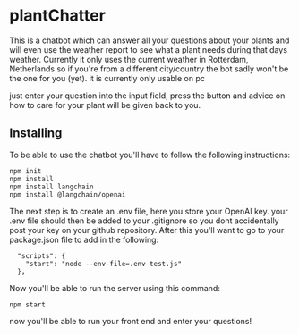 # plantChatter
This is a chatbot which can answer all your questions about your plants and will even use the weather report to see what a plant needs during that days weather.
Currently it only uses the current weather in Rotterdam, Netherlands so if you're from a different city/country the bot sadly won't be the one for you (yet).
it is currently only usable on pc

just enter your question into the input field, press the button and advice on how to care for your plant will be given back to you.

## Installing
To be able to use the chatbot you'll have to follow the following instructions:
```
npm init
npm install
npm install langchain
npm install @langchain/openai
```
The next step is to create an .env file, here you store your OpenAI key. your .env file should then be added to your .gitignore so you dont accidentally
post your key on your github repository.
After this you'll want to go to your package.json file to add in the following:
```
  "scripts": {
    "start": "node --env-file=.env test.js"
  },
```
Now you'll be able to run the server using this command:
```
npm start
```
now you'll be able to run your front end and enter your questions!
